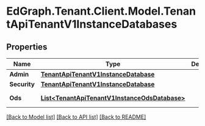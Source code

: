 # EdGraph.Tenant.Client.Model.TenantApiTenantV1InstanceDatabases

## Properties

Name | Type | Description | Notes
------------ | ------------- | ------------- | -------------
**Admin** | [**TenantApiTenantV1InstanceDatabase**](TenantApiTenantV1InstanceDatabase.md) |  | [optional] 
**Security** | [**TenantApiTenantV1InstanceDatabase**](TenantApiTenantV1InstanceDatabase.md) |  | [optional] 
**Ods** | [**List&lt;TenantApiTenantV1InstanceOdsDatabase&gt;**](TenantApiTenantV1InstanceOdsDatabase.md) |  | [optional] [readonly] 

[[Back to Model list]](../README.md#documentation-for-models) [[Back to API list]](../README.md#documentation-for-api-endpoints) [[Back to README]](../README.md)

